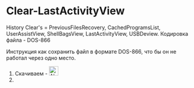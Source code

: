 # Clear-LastActivityView
History Clear's = PreviousFilesRecovery, CachedProgramsList, UserAssistView, ShellBagsView, LastActivityView, USBDeview.
Кодировка файла - DOS-866

Инструкция как сохранить файл в формате DOS-866, что бы он не работал через одно место. 

1. Скачиваем - [<img alt='AkelPad' height="25px">](https://sourceforge.net/projects/akelpad/)  
2. 
